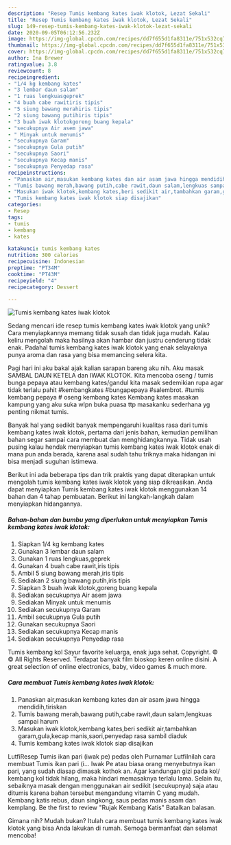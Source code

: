 ```yaml
---
description: "Resep Tumis kembang kates iwak klotok, Lezat Sekali"
title: "Resep Tumis kembang kates iwak klotok, Lezat Sekali"
slug: 149-resep-tumis-kembang-kates-iwak-klotok-lezat-sekali
date: 2020-09-05T06:12:56.232Z
image: https://img-global.cpcdn.com/recipes/dd7f655d1fa8311e/751x532cq70/tumis-kembang-kates-iwak-klotok-foto-resep-utama.jpg
thumbnail: https://img-global.cpcdn.com/recipes/dd7f655d1fa8311e/751x532cq70/tumis-kembang-kates-iwak-klotok-foto-resep-utama.jpg
cover: https://img-global.cpcdn.com/recipes/dd7f655d1fa8311e/751x532cq70/tumis-kembang-kates-iwak-klotok-foto-resep-utama.jpg
author: Ina Brewer
ratingvalue: 3.8
reviewcount: 8
recipeingredient:
- "1/4 kg kembang kates"
- "3 lembar daun salam"
- "1 ruas lengkuasgeprek"
- "4 buah cabe rawitiris tipis"
- "5 siung bawang merahiris tipis"
- "2 siung bawang putihiris tipis"
- "3 buah iwak klotokgoreng buang kepala"
- "secukupnya Air asem jawa"
- " Minyak untuk menumis"
- "secukupnya Garam"
- "secukupnya Gula putih"
- "secukupnya Saori"
- "secukupnya Kecap manis"
- "secukupnya Penyedap rasa"
recipeinstructions:
- "Panaskan air,masukan kembang kates dan air asam jawa hingga mendidih,tiriskan"
- "Tumis bawang merah,bawang putih,cabe rawit,daun salam,lengkuas sampai harum"
- "Masukan iwak klotok,kembang kates,beri sedikit air,tambahkan garam,gula,kecap manis,saori,penyedap rasa sambil diaduk"
- "Tumis kembang kates iwak klotok siap disajikan"
categories:
- Resep
tags:
- tumis
- kembang
- kates

katakunci: tumis kembang kates 
nutrition: 300 calories
recipecuisine: Indonesian
preptime: "PT34M"
cooktime: "PT43M"
recipeyield: "4"
recipecategory: Dessert

---
```



![Tumis kembang kates iwak klotok](https://img-global.cpcdn.com/recipes/dd7f655d1fa8311e/751x532cq70/tumis-kembang-kates-iwak-klotok-foto-resep-utama.jpg)

Sedang mencari ide resep tumis kembang kates iwak klotok yang unik? Cara menyiapkannya memang tidak susah dan tidak juga mudah. Kalau keliru mengolah maka hasilnya akan hambar dan justru cenderung tidak enak. Padahal tumis kembang kates iwak klotok yang enak selayaknya punya aroma dan rasa yang bisa memancing selera kita.

Pagi hari ini aku bakal ajak kalian sarapan bareng aku nih. Aku masak SAMBAL DAUN KETELA dan IWAK KLOTOK. Kita mencoba oseng / tumis bunga pepaya atau kembang kates/gandul kita masak sedemikian rupa agar tidak terlalu pahit #kembangkates #bungapepaya #salembrot. #tumis kembang pepaya # oseng kembang kates Kembang kates masakan kampung yang aku suka wlpn buka puasa ttp masakanku sederhana yg penting nikmat tumis.

Banyak hal yang sedikit banyak mempengaruhi kualitas rasa dari tumis kembang kates iwak klotok, pertama dari jenis bahan, kemudian pemilihan bahan segar sampai cara membuat dan menghidangkannya. Tidak usah pusing kalau hendak menyiapkan tumis kembang kates iwak klotok enak di mana pun anda berada, karena asal sudah tahu triknya maka hidangan ini bisa menjadi suguhan istimewa.


Berikut ini ada beberapa tips dan trik praktis yang dapat diterapkan untuk mengolah tumis kembang kates iwak klotok yang siap dikreasikan. Anda dapat menyiapkan Tumis kembang kates iwak klotok menggunakan 14 bahan dan 4 tahap pembuatan. Berikut ini langkah-langkah dalam menyiapkan hidangannya.

<!--inarticleads1-->

##### Bahan-bahan dan bumbu yang diperlukan untuk menyiapkan Tumis kembang kates iwak klotok:

1. Siapkan 1/4 kg kembang kates
1. Gunakan 3 lembar daun salam
1. Gunakan 1 ruas lengkuas,geprek
1. Gunakan 4 buah cabe rawit,iris tipis
1. Ambil 5 siung bawang merah,iris tipis
1. Sediakan 2 siung bawang putih,iris tipis
1. Siapkan 3 buah iwak klotok,goreng buang kepala
1. Sediakan secukupnya Air asem jawa
1. Sediakan  Minyak untuk menumis
1. Sediakan secukupnya Garam
1. Ambil secukupnya Gula putih
1. Gunakan secukupnya Saori
1. Sediakan secukupnya Kecap manis
1. Sediakan secukupnya Penyedap rasa


Tumis kembang kol Sayur favorite keluarga, enak juga sehat. Copyright. © © All Rights Reserved. Terdapat banyak film bioskop keren online disini. A great selection of online electronics, baby, video games &amp; much more. 

<!--inarticleads2-->

##### Cara membuat Tumis kembang kates iwak klotok:

1. Panaskan air,masukan kembang kates dan air asam jawa hingga mendidih,tiriskan
1. Tumis bawang merah,bawang putih,cabe rawit,daun salam,lengkuas sampai harum
1. Masukan iwak klotok,kembang kates,beri sedikit air,tambahkan garam,gula,kecap manis,saori,penyedap rasa sambil diaduk
1. Tumis kembang kates iwak klotok siap disajikan


LutfiResep Tumis ikan pari (iwak pe) pedas oleh Purnamar LutfiInilah cara membuat Tumis ikan pari (i… Iwak Pe atau biasa orang menyebutnya ikan pari, yang sudah diasap dimasak kothok an. Agar kandungan gizi pada kol/ kembang kol tidak hilang, maka hindari memasaknya terlalu lama. Selain itu, sebaiknya masak dengan menggunakan air sedikit (secukupnya) saja atau ditumis karena bahan tersebut mengandung vitamin C yang mudah. Kembang katis rebus, daun singkong, saus pedas manis asam dan kemplang. Be the first to review &#34;Rujak Kembang Katis&#34; Batalkan balasan. 

Gimana nih? Mudah bukan? Itulah cara membuat tumis kembang kates iwak klotok yang bisa Anda lakukan di rumah. Semoga bermanfaat dan selamat mencoba!
